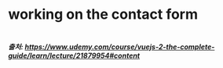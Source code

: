 # working on the contact form

```

```

##### 출처: https://www.udemy.com/course/vuejs-2-the-complete-guide/learn/lecture/21879954#content
